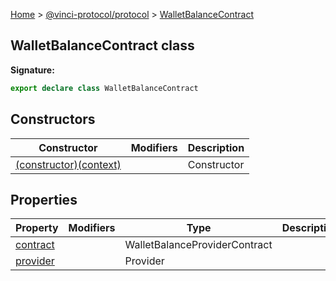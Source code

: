 [Home](./index.md) &gt; [@vinci-protocol/protocol](./protocol.md) &gt; [WalletBalanceContract](./protocol.walletbalancecontract.md)

## WalletBalanceContract class

<b>Signature:</b>

```typescript
export declare class WalletBalanceContract
```

## Constructors

| Constructor                                                                 | Modifiers | Description |
| --------------------------------------------------------------------------- | --------- | ----------- |
| [(constructor)(context)](./protocol.walletbalancecontract._constructor_.md) |           | Constructor |

## Properties

| Property                                                 | Modifiers | Type                          | Description |
| -------------------------------------------------------- | --------- | ----------------------------- | ----------- |
| [contract](./protocol.walletbalancecontract.contract.md) |           | WalletBalanceProviderContract |             |
| [provider](./protocol.walletbalancecontract.provider.md) |           | Provider                      |             |

